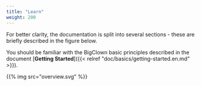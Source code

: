 ```yaml
---
title: "Learn"
weight: 200
---
```


For better clarity, the documentation is split into several sections - these are briefly described in the figure below.

You should be familiar with the BigClown basic principles described in the document [**Getting Started**]({{< relref "doc/basics/getting-started.en.md" >}}).

{{% img src="overview.svg" %}}
